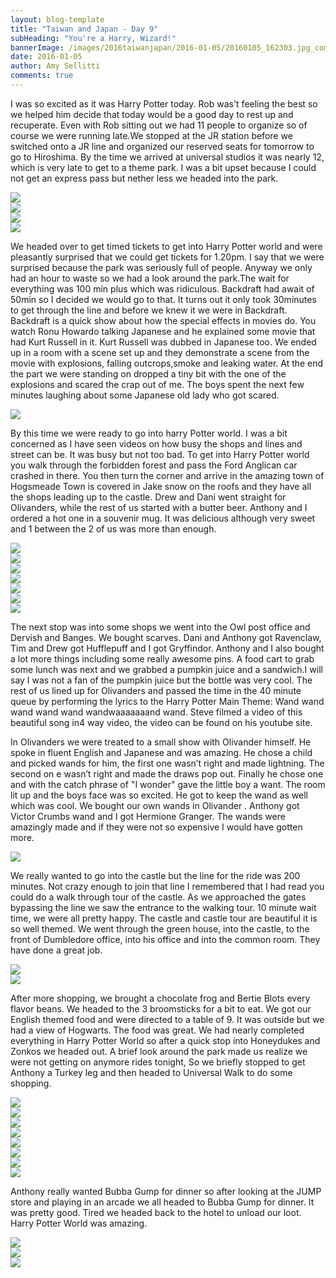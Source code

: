 ```yaml
---
layout: blog-template
title: "Taiwan and Japan - Day 9"
subHeading: "You're a Harry, Wizard!"
bannerImage: /images/2016taiwanjapan/2016-01-05/20160105_162303.jpg_compressed.JPEG
date: 2016-01-05
author: Amy Sellitti
comments: true
---
```


I was so excited as it was Harry Potter today. Rob was't feeling the best so we helped him decide that today would be a good day to rest up and recuperate. Even with Rob sitting out we had 11 people to organize so of course we were running late.We stopped at the JR station before we switched onto a JR line and organized our reserved seats for tomorrow to go to Hiroshima.  By the time we arrived at universal studios it was nearly 12, which is very late to get to a theme park. I was a bit upset because I could not get an express pass but nether less we headed into the park. 

<div class="center-image"><img src="/images/2016taiwanjapan/2016-01-05/DSC_0963.JPG_compressed.JPEG" /></div>
<div class="center-image"><img src="/images/2016taiwanjapan/2016-01-05/DSC_0989.JPG_compressed.JPEG" /></div>
<div class="center-image"><img src="/images/2016taiwanjapan/2016-01-05/IMG_3262.JPG_compressed.JPEG" /></div>
<div class="center-image"><img src="/images/2016taiwanjapan/2016-01-05/IMG_3265.JPG_compressed.JPEG" /></div>

We headed over to get timed tickets to get into Harry Potter world and were pleasantly surprised that we could get tickets for 1.20pm. I say that we were surprised because the park was seriously full of people. Anyway we only had an hour to waste so we had a look around the park.The wait for everything was 100 min plus which was ridiculous. Backdraft had await of 50min so I decided we would go to that. It turns out it only took 30minutes to get through the line and before we knew it we were in Backdraft. Backdraft is a quick show about how the special effects in movies do. You watch Ronu Howardo talking Japanese and he explained some movie that had Kurt Russell in it. Kurt Russell was dubbed in Japanese too.  We ended up in a room with a scene set up and they demonstrate a scene from the movie with explosions, falling outcrops,smoke and leaking water. At the end the part we were standing on dropped a tiny bit with the one of the explosions and scared the crap out of me. The boys spent the next few minutes laughing about some Japanese old lady who got scared. 

<div class="center-image"><img src="/images/2016taiwanjapan/2016-01-05/P1051104.JPG_compressed.JPEG" /></div>

By this time we were ready to go into harry Potter world. I was a bit concerned as I have seen videos on how busy the shops and lines and street can be. It was busy but not too bad. To get into Harry Potter world you walk through the forbidden forest and pass the Ford Anglican car crashed in there. You then turn the corner and arrive in the amazing town of Hogsmeade  Town is covered in Jake snow on the roofs and they have all the shops leading up to the castle. Drew and Dani went straight for Olivanders, while the rest of us started with a butter beer.  Anthony and I ordered a hot one in a souvenir mug. It was delicious although very sweet and 1 between the 2 of us was more than enough.

<div class="center-image"><img src="/images/2016taiwanjapan/2016-01-05/IMG_3281.JPG_compressed.JPEG" /></div>
<div class="center-image"><img src="/images/2016taiwanjapan/2016-01-05/IMG_3285.JPG_compressed.JPEG" /></div>
<div class="center-image"><img src="/images/2016taiwanjapan/2016-01-05/IMG_3291.JPG_compressed.JPEG" /></div>
<div class="center-image"><img src="/images/2016taiwanjapan/2016-01-05/IMG_3294.JPG_compressed.JPEG" /></div>
<div class="center-image"><img src="/images/2016taiwanjapan/2016-01-05/IMG_3296.JPG_compressed.JPEG" /></div>
<div class="center-image"><img src="/images/2016taiwanjapan/2016-01-05/IMG_3300.JPG_compressed.JPEG" /></div>
<div class="center-image"><img src="/images/2016taiwanjapan/2016-01-05/IMG_3317.JPG_compressed.JPEG" /></div>

The next stop was into some shops we went into the Owl post office and Dervish and Banges.  We bought scarves. Dani and Anthony got Ravenclaw, Tim and Drew got Hufflepuff and I got Gryffindor.  Anthony and I also bought a lot more things including some really awesome pins.  A food cart to grab some lunch was next and we grabbed a pumpkin juice and a sandwich.I will say I was not a fan of the pumpkin juice but the bottle was very cool. The rest of us lined up for Olivanders and passed the time in the 40 minute queue by performing the lyrics to the Harry Potter Main Theme: Wand wand wand wand wand wandwaaaaaaand wand. Steve filmed a video of this beautiful song in4 way video, the video can be found  on his youtube site.

In Olivanders we were treated to a small show with Olivander himself. He spoke in fluent English and Japanese and was amazing. He chose a child and picked wands for him, the first one wasn’t right and made lightning. The second on e wasn’t right and made the draws pop out.  Finally he chose one and with the catch phrase of "I wonder" gave the little boy a want. The room lit up and the boys face was so excited. He got to keep the wand as well which was cool. We bought our own wands in Olivander . Anthony got Victor Crumbs wand and I got Hermione Granger. The wands were amazingly made and if they were not so expensive I would have gotten more.  

<div class="center-image"><img src="/images/2016taiwanjapan/2016-01-05/IMG_3319.JPG_compressed.JPEG" /></div>

We really wanted to go into the castle  but the line for the ride was 200 minutes. Not crazy enough to join that line I remembered that I had read you could do a walk through tour of the castle. As we approached the gates bypassing the line we saw the entrance to the walking tour. 10 minute wait time, we were all pretty happy.  The castle and castle tour are beautiful it is so well themed. We went through the green house, into the castle, to the front of Dumbledore office, into his office and into the common room. They have done a great job. 

<div class="center-image"><img src="/images/2016taiwanjapan/2016-01-05/IMG_3332.JPG_compressed.JPEG" /></div>
<div class="center-image"><img src="/images/2016taiwanjapan/2016-01-05/IMG_3328.JPG_compressed.JPEG" /></div>

After more shopping, we brought a chocolate frog and Bertie Blots every flavor beans. We headed to the 3 broomsticks for a bit to eat. We got our English themed food and were directed to a table of 9. It was outside but we had a view of Hogwarts.  The food was great. We had nearly completed everything in Harry Potter World so after a quick stop into Honeydukes and Zonkos we headed out. A brief look around the park made us realize we were not getting on anymore rides tonight, So we briefly stopped to get Anthony a Turkey leg and then headed to Universal Walk to do some shopping.

<div class="center-image"><img src="/images/2016taiwanjapan/2016-01-05/IMG_3356.JPG_compressed.JPEG" /></div>
<div class="center-image"><img src="/images/2016taiwanjapan/2016-01-05/IMG_3362.JPG_compressed.JPEG" /></div>
<div class="center-image"><img src="/images/2016taiwanjapan/2016-01-05/IMG_3366.JPG_compressed.JPEG" /></div>
<div class="center-image"><img src="/images/2016taiwanjapan/2016-01-05/IMG_3368.JPG_compressed.JPEG" /></div>
<div class="center-image"><img src="/images/2016taiwanjapan/2016-01-05/IMG_3374.JPG_compressed.JPEG" /></div>
<div class="center-image"><img src="/images/2016taiwanjapan/2016-01-05/IMG_3376.JPG_compressed.JPEG" /></div>
<div class="center-image"><img src="/images/2016taiwanjapan/2016-01-05/20160105_162303.jpg_compressed.JPEG" /></div>

<div class="center-image"><img src="/images/2016taiwanjapan/2016-01-05/IMG_3380.JPG_compressed.JPEG" /></div>


Anthony really wanted Bubba Gump for dinner so after looking at the JUMP store and playing in an arcade we all headed to Bubba Gump for dinner. It was pretty good. Tired we headed back to the hotel to unload our loot. Harry Potter World was amazing.

<div class="center-image"><img src="/images/2016taiwanjapan/2016-01-05/IMG_20160105_183927.jpg_compressed.JPEG" /></div>
<div class="center-image"><img src="/images/2016taiwanjapan/2016-01-05/IMG_3395.JPG_compressed.JPEG" /></div>
<div class="center-image"><img src="/images/2016taiwanjapan/2016-01-05/P1051104.JPG_compressed.JPEG" /></div>
